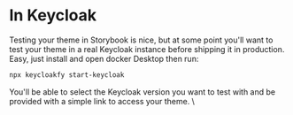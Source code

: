 # In Keycloak

Testing your theme in Storybook is nice, but at some point you'll want to test your theme in a real Keycloak instance before shipping it in production.  \
Easy, just install and open docker Desktop then run: &#x20;

```bash
npx keycloakfy start-keycloak
```

You'll be able to select the Keycloak version you want to test with and be provided with a simple link to access your theme. \


